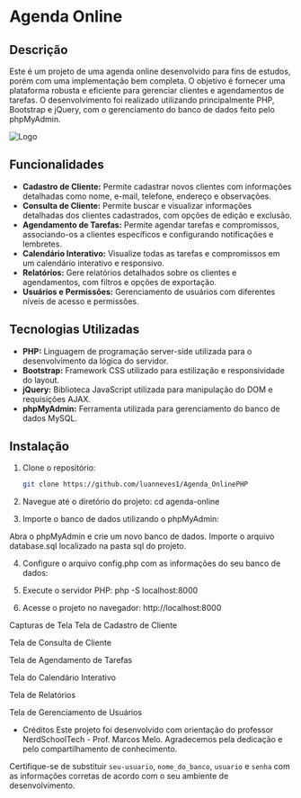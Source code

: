 # Agenda Online

## Descrição

Este é um projeto de uma agenda online desenvolvido para fins de estudos, porém com uma implementação bem completa. O objetivo é fornecer uma plataforma robusta e eficiente para gerenciar clientes e agendamentos de tarefas. O desenvolvimento foi realizado utilizando principalmente PHP, Bootstrap e jQuery, com o gerenciamento do banco de dados feito pelo phpMyAdmin.

![Logo]()

## Funcionalidades

- **Cadastro de Cliente:** Permite cadastrar novos clientes com informações detalhadas como nome, e-mail, telefone, endereço e observações.
- **Consulta de Cliente:** Permite buscar e visualizar informações detalhadas dos clientes cadastrados, com opções de edição e exclusão.
- **Agendamento de Tarefas:** Permite agendar tarefas e compromissos, associando-os a clientes específicos e configurando notificações e lembretes.
- **Calendário Interativo:** Visualize todas as tarefas e compromissos em um calendário interativo e responsivo.
- **Relatórios:** Gere relatórios detalhados sobre os clientes e agendamentos, com filtros e opções de exportação.
- **Usuários e Permissões:** Gerenciamento de usuários com diferentes níveis de acesso e permissões.

## Tecnologias Utilizadas

- **PHP:** Linguagem de programação server-side utilizada para o desenvolvimento da lógica do servidor.
- **Bootstrap:** Framework CSS utilizado para estilização e responsividade do layout.
- **jQuery:** Biblioteca JavaScript utilizada para manipulação do DOM e requisições AJAX.
- **phpMyAdmin:** Ferramenta utilizada para gerenciamento do banco de dados MySQL.

## Instalação

1. Clone o repositório:
   ```bash
   git clone https://github.com/luanneves1/Agenda_OnlinePHP

  2. Navegue até o diretório do projeto:
   cd agenda-online

3. Importe o banco de dados utilizando o phpMyAdmin:

Abra o phpMyAdmin e crie um novo banco de dados.
Importe o arquivo database.sql localizado na pasta sql do projeto.

4. Configure o arquivo config.php com as informações do seu banco de dados:
<?php
$db_host = 'localhost';
$db_name = 'nome_do_banco';
$db_user = 'usuario';
$db_pass = 'senha';
?>

   
5. Execute o servidor PHP:
 php -S localhost:8000


6. Acesse o projeto no navegador:
   http://localhost:8000




Capturas de Tela
Tela de Cadastro de Cliente

Tela de Consulta de Cliente

Tela de Agendamento de Tarefas

Tela do Calendário Interativo

Tela de Relatórios

Tela de Gerenciamento de Usuários

- Créditos
Este projeto foi desenvolvido com orientação do professor NerdSchoolTech - Prof. Marcos Melo. Agradecemos pela dedicação e pelo compartilhamento de conhecimento.


Certifique-se de substituir `seu-usuario`, `nome_do_banco`, `usuario` e `senha` com as informações corretas de acordo com o seu ambiente de desenvolvimento.
